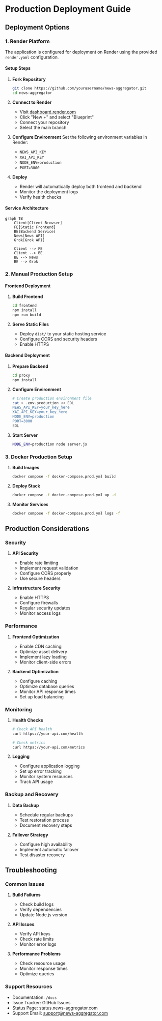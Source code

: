 # Production Deployment Guide

## Deployment Options

### 1. Render Platform

The application is configured for deployment on Render using the provided `render.yaml` configuration.

#### Setup Steps

1. **Fork Repository**
   ```bash
   git clone https://github.com/yourusername/news-aggregator.git
   cd news-aggregator
   ```

2. **Connect to Render**
   - Visit [dashboard.render.com](https://dashboard.render.com)
   - Click "New +" and select "Blueprint"
   - Connect your repository
   - Select the main branch

3. **Configure Environment**
   Set the following environment variables in Render:
   - `NEWS_API_KEY`
   - `XAI_API_KEY`
   - `NODE_ENV=production`
   - `PORT=3000`

4. **Deploy**
   - Render will automatically deploy both frontend and backend
   - Monitor the deployment logs
   - Verify health checks

#### Service Architecture

```mermaid
graph TB
    Client[Client Browser]
    FE[Static Frontend]
    BE[Backend Service]
    News[News API]
    Grok[Grok API]

    Client --> FE
    Client --> BE
    BE --> News
    BE --> Grok
```

### 2. Manual Production Setup

#### Frontend Deployment

1. **Build Frontend**
   ```bash
   cd frontend
   npm install
   npm run build
   ```

2. **Serve Static Files**
   - Deploy `dist/` to your static hosting service
   - Configure CORS and security headers
   - Enable HTTPS

#### Backend Deployment

1. **Prepare Backend**
   ```bash
   cd proxy
   npm install
   ```

2. **Configure Environment**
   ```bash
   # Create production environment file
   cat > .env.production << EOL
   NEWS_API_KEY=your_key_here
   XAI_API_KEY=your_key_here
   NODE_ENV=production
   PORT=3000
   EOL
   ```

3. **Start Server**
   ```bash
   NODE_ENV=production node server.js
   ```

### 3. Docker Production Setup

1. **Build Images**
   ```bash
   docker compose -f docker-compose.prod.yml build
   ```

2. **Deploy Stack**
   ```bash
   docker compose -f docker-compose.prod.yml up -d
   ```

3. **Monitor Services**
   ```bash
   docker compose -f docker-compose.prod.yml logs -f
   ```

## Production Considerations

### Security

1. **API Security**
   - Enable rate limiting
   - Implement request validation
   - Configure CORS properly
   - Use secure headers

2. **Infrastructure Security**
   - Enable HTTPS
   - Configure firewalls
   - Regular security updates
   - Monitor access logs

### Performance

1. **Frontend Optimization**
   - Enable CDN caching
   - Optimize asset delivery
   - Implement lazy loading
   - Monitor client-side errors

2. **Backend Optimization**
   - Configure caching
   - Optimize database queries
   - Monitor API response times
   - Set up load balancing

### Monitoring

1. **Health Checks**
   ```bash
   # Check API health
   curl https://your-api.com/health
   
   # Check metrics
   curl https://your-api.com/metrics
   ```

2. **Logging**
   - Configure application logging
   - Set up error tracking
   - Monitor system resources
   - Track API usage

### Backup and Recovery

1. **Data Backup**
   - Schedule regular backups
   - Test restoration process
   - Document recovery steps

2. **Failover Strategy**
   - Configure high availability
   - Implement automatic failover
   - Test disaster recovery

## Troubleshooting

### Common Issues

1. **Build Failures**
   - Check build logs
   - Verify dependencies
   - Update Node.js version

2. **API Issues**
   - Verify API keys
   - Check rate limits
   - Monitor error logs

3. **Performance Problems**
   - Check resource usage
   - Monitor response times
   - Optimize queries

### Support Resources

- Documentation: `/docs`
- Issue Tracker: GitHub Issues
- Status Page: status.news-aggregator.com
- Support Email: support@news-aggregator.com
